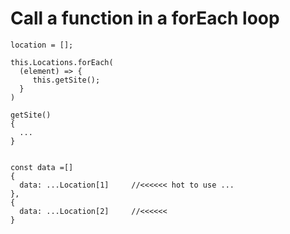 # Call a function in a forEach loop

```
location = [];

this.Locations.forEach(
  (element) => {
     this.getSite();
  }
)

getSite()
{
  ...
}


const data =[]
{ 
  data: ...Location[1]     //<<<<<< hot to use ...
},
{
  data: ...Location[2]     //<<<<<<
}
```
